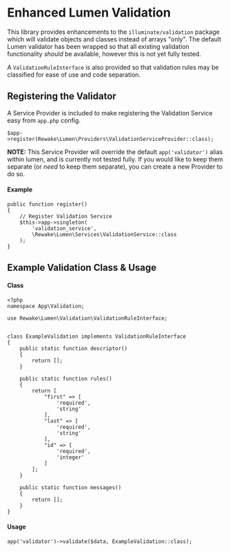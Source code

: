 # Enhanced Lumen Validation

This library provides enhancements to the `illuminate/validation` package which will validate objects and classes
instead of arrays "only". The default Lumen validator has been wrapped so that all existing validation functionality
*should* be available, however this is not yet fully tested. 


A `ValidationRuleInterface` is also provided so that validation rules may be classified for ease of use and code 
separation.

## Registering the Validator

A Service Provider is included to make registering the Validation Service easy from `app.php` config. 

```
$app->register(Rewake\Lumen\Providers\ValidationServiceProvider::class);
```

**NOTE:**
This Service Provider will override the default `app('validator')` alias within lumen, and is currently not tested
fully. If you would like to keep them separate (or *need* to keep them separate), you can create a new Provider to do
so.

#### Example 

```
public function register()
{
    // Register Validation Service
    $this->app->singleton(
        'validation_service',
        \Rewake\Lumen\Services\ValidationService::class
    );
}
```

## Example Validation Class & Usage

#### Class
```
<?php
namespace App\Validation;

use Rewake\Lumen\Validation\ValidationRuleInterface;


class ExampleValidation implements ValidationRuleInterface
{
    public static function descriptor()
    {
        return [];
    }

    public static function rules()
    {
        return [
            "first" => [
                'required',
                'string'
            ],
            "last" => [
                'required',
                'string'
            ],
            "id" => [
                'required',
                'integer'
            ]
        ];
    }

    public static function messages()
    {
        return [];
    }
}
```

#### Usage
```
app('validator')->validate($data, ExampleValidation::class);
```